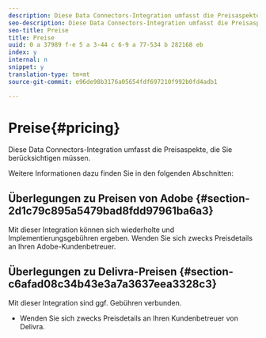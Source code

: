 ```yaml
---
description: Diese Data Connectors-Integration umfasst die Preisaspekte, die Sie berücksichtigen müssen.
seo-description: Diese Data Connectors-Integration umfasst die Preisaspekte, die Sie berücksichtigen müssen.
seo-title: Preise
title: Preise
uuid: 0 a 37989 f-e 5 a 3-44 c 6-9 a 77-534 b 282168 eb
index: y
internal: n
snippet: y
translation-type: tm+mt
source-git-commit: e96de98b3176a05654fdf697210f992b0fd4adb1

---
```



# Preise{#pricing}

Diese Data Connectors-Integration umfasst die Preisaspekte, die Sie berücksichtigen müssen.

Weitere Informationen dazu finden Sie in den folgenden Abschnitten:

## Überlegungen zu Preisen von Adobe {#section-2d1c79c895a5479bad8fdd97961ba6a3}

Mit dieser Integration können sich wiederholte und Implementierungsgebühren ergeben. Wenden Sie sich zwecks Preisdetails an Ihren Adobe-Kundenbetreuer.

## Überlegungen zu Delivra-Preisen {#section-c6afad08c34b43e3a7a3637eea3328c3}

Mit dieser Integration sind ggf. Gebühren verbunden.

* Wenden Sie sich zwecks Preisdetails an Ihren Kundenbetreuer von Delivra.


